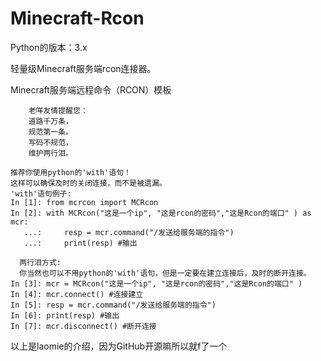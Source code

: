 
# Minecraft-Rcon

Python的版本：3.x

轻量级Minecraft服务端rcon连接器。

Minecraft服务端远程命令（RCON）模板

		老咩友情提醒您：
		道路千万条，
		规范第一条。
		写码不规范，
		维护两行泪。
    
    推荐你使用python的'with'语句！
    这样可以确保及时的关闭连接，而不是被遗漏。
    'with'语句例子:
    In [1]: from mcrcon import MCRcon
    In [2]: with MCRcon("这是一个ip", "这是rcon的密码","这是Rcon的端口" ) as mcr:
       ...:     resp = mcr.command("/发送给服务端的指令")
       ...:     print(resp) #输出
	
	  两行泪方式:
	  你当然也可以不用python的'with'语句，但是一定要在建立连接后，及时的断开连接。
    In [3]: mcr = MCRcon("这是一个ip", "这是rcon的密码","这是Rcon的端口" )
    In [4]: mcr.connect() #连接建立
    In [5]: resp = mcr.command("/发送给服务端的指令")
    In [6]: print(resp) #输出
    In [7]: mcr.disconnect() #断开连接



以上是laomie的介绍，因为GitHub开源嘛所以就f了一个
